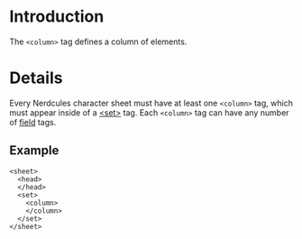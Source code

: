 # Introduction #

The `<column>` tag defines a column of elements.


# Details #

Every Nerdcules character sheet must have at least one `<column>` tag, which must appear inside of a [&lt;set&gt;](TagSet.md) tag. Each `<column>` tag can have any number of [field](TagReference#Field_Tags.md) tags.

## Example ##

```
<sheet>
  <head>
  </head>
  <set>
    <column>
    </column>
  </set>
</sheet>
```
